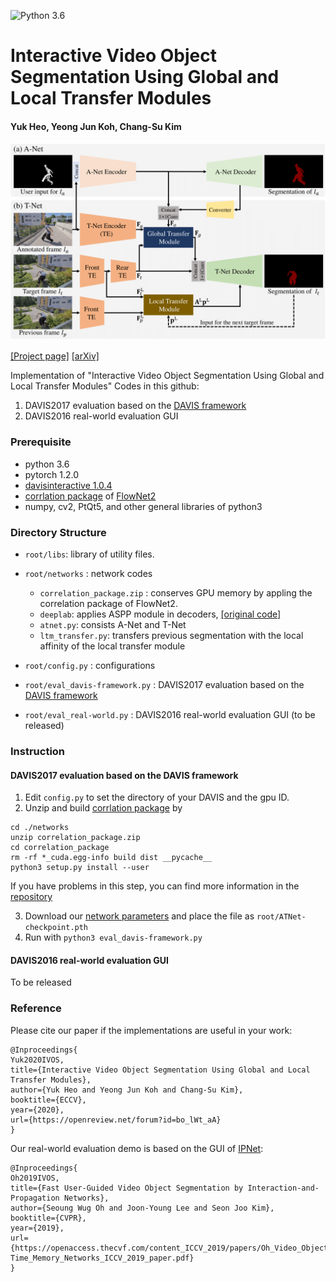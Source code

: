 ![Python 3.6](https://img.shields.io/badge/python-3.6-green.svg)
# Interactive Video Object Segmentation Using Global and Local Transfer Modules
#### Yuk Heo, Yeong Jun Koh, Chang-Su Kim

![IVOS Image](Overall_Network.png)

[[Project page]](https://openreview.net/forum?id=bo_lWt_aA)
[[arXiv]](https://arxiv.org/abs/2007.08139)

Implementation of "Interactive Video Object Segmentation Using Global and Local Transfer Modules"
Codes in this github:

1. DAVIS2017 evaluation based on the [DAVIS framework](https://interactive.davischallenge.org/)
2. DAVIS2016 real-world evaluation GUI

### Prerequisite
- python 3.6
- pytorch 1.2.0
- [davisinteractive 1.0.4](https://github.com/albertomontesg/davis-interactive)
- [corrlation package](https://github.com/NVIDIA/flownet2-pytorch/tree/master/networks/correlation_package) of [FlowNet2](https://github.com/NVIDIA/flownet2-pytorch)
- numpy, cv2, PtQt5, and other general libraries of python3

### Directory Structure
 * `root/libs`: library of utility files.

 * `root/networks` : network codes
     - `correlation_package.zip` : conserves GPU memory by appling the correlation package of FlowNet2.
     - `deeplab`: applies ASPP module in decoders, [[original code]](https://github.com/jfzhang95/pytorch-deeplab-xception/tree/master/modeling)
     - `atnet.py`: consists A-Net and T-Net
     - `ltm_transfer.py`: transfers previous segmentation with the local affinity of the local transfer module

 * `root/config.py`  : configurations
 
 * `root/eval_davis-framework.py` : DAVIS2017 evaluation based on the [DAVIS framework](https://interactive.davischallenge.org/)
  
 * `root/eval_real-world.py` : DAVIS2016 real-world evaluation GUI (to be released)

### Instruction

#### DAVIS2017 evaluation based on the DAVIS framework

1. Edit `config.py` to set the directory of your DAVIS and the gpu ID.
2. Unzip and build [corrlation package](https://github.com/NVIDIA/flownet2-pytorch/tree/master/networks/correlation_package) by
```
cd ./networks
unzip correlation_package.zip
cd correlation_package
rm -rf *_cuda.egg-info build dist __pycache__
python3 setup.py install --user
```
If you have problems in this step, you can find more information in the [repository](https://github.com/NVIDIA/flownet2-pytorch)

3. Download our [network parameters](https://github.com/NVIDIA/flownet2-pytorch/tree/master/networks/correlation_package) and place the file as `root/ATNet-checkpoint.pth`
4. Run with `python3 eval_davis-framework.py`

#### DAVIS2016 real-world evaluation GUI

To be released

### Reference

Please cite our paper if the implementations are useful in your work:
```
@Inproceedings{
Yuk2020IVOS,
title={Interactive Video Object Segmentation Using Global and Local Transfer Modules},
author={Yuk Heo and Yeong Jun Koh and Chang-Su Kim},
booktitle={ECCV},
year={2020},
url={https://openreview.net/forum?id=bo_lWt_aA}
}
```

Our real-world evaluation demo is based on the GUI of [IPNet](https://github.com/seoungwugoh/ivs-demo):
``` 
@Inproceedings{
Oh2019IVOS,
title={Fast User-Guided Video Object Segmentation by Interaction-and-Propagation Networks},
author={Seoung Wug Oh and Joon-Young Lee and Seon Joo Kim},
booktitle={CVPR},
year={2019},
url={https://openaccess.thecvf.com/content_ICCV_2019/papers/Oh_Video_Object_Segmentation_Using_Space-Time_Memory_Networks_ICCV_2019_paper.pdf}
}
```
